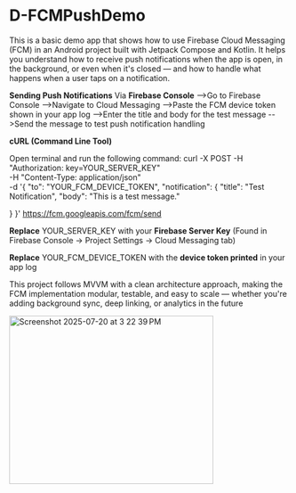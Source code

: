 # D-FCMPushDemo
This is a basic demo app that shows how to use Firebase Cloud Messaging (FCM) in an Android project built with Jetpack Compose and Kotlin. It helps you understand how to receive push notifications when the app is open, in the background, or even when it's closed — and how to handle what happens when a user taps on a notification.

**Sending Push Notifications**
Via **Firebase Console**
-->Go to Firebase Console
-->Navigate to Cloud Messaging
-->Paste the FCM device token shown in your app log
-->Enter the title and body for the test message
-->Send the message to test push notification handling
 
 **cURL (Command Line Tool)**

 Open terminal and run the following command:
 curl -X POST -H "Authorization: key=YOUR_SERVER_KEY" \
-H "Content-Type: application/json" \
-d '{
  "to": "YOUR_FCM_DEVICE_TOKEN",
  "notification": {
    "title": "Test Notification",
    "body": "This is a test message."

  }
}' https://fcm.googleapis.com/fcm/send

**Replace** YOUR_SERVER_KEY with your **Firebase Server Key**
(Found in Firebase Console → Project Settings → Cloud Messaging tab)

**Replace** YOUR_FCM_DEVICE_TOKEN with the **device token printed** in your app log

This project follows MVVM with a clean architecture approach, making the FCM implementation modular, testable, and easy to scale — whether you're adding background sync, 
deep linking, or analytics in the future


<img width="367" height="302" alt="Screenshot 2025-07-20 at 3 22 39 PM" src="https://github.com/user-attachments/assets/873277b3-f086-419e-968b-304ff8f6367a" />

